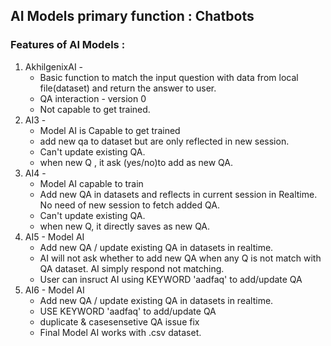 ## AI Models primary function : Chatbots  
### Features of AI Models :  

1. AkhilgenixAI - 
    * Basic function to match the input question with data from local file(dataset) and return the answer to user. 
    * QA interaction - version 0
    * Not capable to get trained.
2. AI3 -
    * Model AI is Capable to get trained  
    * add new qa to dataset but are only reflected in new session. 
    * Can't update existing QA. 
    * when new Q , it ask (yes/no)to add as new QA.
3. AI4 -
    * Model AI capable to train 
    * Add new QA in datasets and reflects in current session in Realtime. No need of new session to fetch added QA. 
    * Can't update existing QA. 
    * when new Q, it directly saves as new QA.
4. AI5 - Model AI 
    * Add new QA / update existing QA in datasets in realtime. 
    * AI will not ask whether to add new QA when any Q is not match with QA dataset. AI simply respond not matching.
    * User can insruct AI using KEYWORD 'aadfaq' to add/update QA
5. AI6 - Model AI 
    * Add new QA / update existing QA in datasets in realtime. 
    * USE KEYWORD 'aadfaq' to add/update QA 
    * duplicate & casesensetive QA issue fix 
    * Final Model AI works with .csv dataset.
